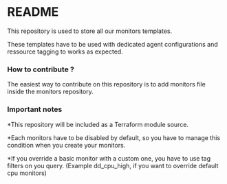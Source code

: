 # README #

This repository is used to store all our monitors templates. 

These templates have to be used with dedicated agent configurations and ressource tagging to works as expected.

### How to contribute ? ###

The easiest way to contribute on this repository is to add monitors file inside the monitors repository.

### Important notes ###

*This repository will be included as a Terraform module source.
 
*Each monitors have to be disabled by default, so you have to manage this condition when you create your monitors.

*If you override a basic monitor with a custom one, you have to use tag filters on you query. (Example dd_cpu_high, if you want to override default cpu monitors)
